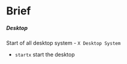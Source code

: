 Brief
===

##### Desktop

Start of all desktop system - `X Desktop System`
- `startx` start the desktop

